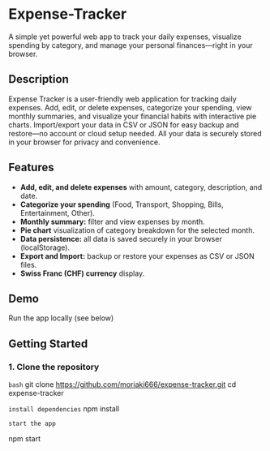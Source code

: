 # Expense-Tracker
A simple yet powerful web app to track your daily expenses, visualize spending by category, and manage your personal finances—right in your browser.

## Description

Expense Tracker is a  user-friendly web application for tracking daily expenses. Add, edit, or delete expenses, categorize your spending, view monthly summaries, and visualize your financial habits with interactive pie charts. Import/export your data in CSV or JSON for easy backup and restore—no account or cloud setup needed. All your data is securely stored in your browser for privacy and convenience.


## Features

- **Add, edit, and delete expenses** with amount, category, description, and date.
- **Categorize your spending** (Food, Transport, Shopping, Bills, Entertainment, Other).
- **Monthly summary:** filter and view expenses by month.
- **Pie chart** visualization of category breakdown for the selected month.
- **Data persistence:** all data is saved securely in your browser (localStorage).
- **Export and Import:** backup or restore your expenses as CSV or JSON files.
- **Swiss Franc (CHF) currency** display.

## Demo

Run the app locally (see below) 
## Getting Started

### 1. **Clone the repository**

```bash```
git clone https://github.com/moriaki666/expense-tracker.git
cd expense-tracker

```install dependencies```
npm install

``` start the app ```

npm start


